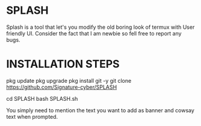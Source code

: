 # SPLASH
Splash is a tool that let's you modify the old boring look of termux with User friendly UI.  Consider the fact that I am newbie so fell free to report any bugs. 

# INSTALLATION STEPS
pkg update 
pkg upgrade 
pkg install git -y
git clone https://github.com/Signature-cyber/SPLASH

cd SPLASH
bash SPLASH.sh

You simply need to mention the text you want to add as banner and cowsay text when prompted. 
